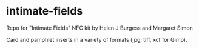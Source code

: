 # intimate-fields
Repo for "Intimate Fields" NFC kit by Helen J Burgess and Margaret Simon

Card and pamphlet inserts in a variety of formats (jpg, tiff, xcf for Gimp).